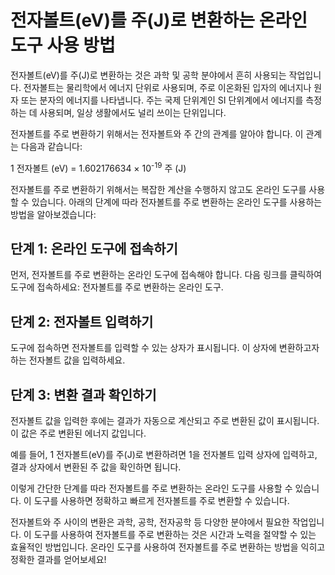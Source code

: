 전자볼트(eV)를 주(J)로 변환하는 온라인 도구 사용 방법
=================================

전자볼트(eV)를 주(J)로 변환하는 것은 과학 및 공학 분야에서 흔히 사용되는 작업입니다. 전자볼트는 물리학에서 에너지 단위로 사용되며, 주로 이온화된 입자의 에너지나 원자 또는 분자의 에너지를 나타냅니다. 주는 국제 단위계인 SI 단위계에서 에너지를 측정하는 데 사용되며, 일상 생활에서도 널리 쓰이는 단위입니다.

전자볼트를 주로 변환하기 위해서는 전자볼트와 주 간의 관계를 알아야 합니다. 이 관계는 다음과 같습니다:

1 전자볼트 (eV) = 1.602176634 × 10<sup>-19</sup> 주 (J)

전자볼트를 주로 변환하기 위해서는 복잡한 계산을 수행하지 않고도 온라인 도구를 사용할 수 있습니다. 아래의 단계에 따라 전자볼트를 주로 변환하는 온라인 도구를 사용하는 방법을 알아보겠습니다:

단계 1: 온라인 도구에 접속하기
------------------

먼저, 전자볼트를 주로 변환하는 온라인 도구에 접속해야 합니다. 다음 링크를 클릭하여 도구에 접속하세요: 전자볼트를 주로 변환하는 온라인 도구.

단계 2: 전자볼트 입력하기
---------------

도구에 접속하면 전자볼트를 입력할 수 있는 상자가 표시됩니다. 이 상자에 변환하고자 하는 전자볼트 값을 입력하세요.

단계 3: 변환 결과 확인하기
----------------

전자볼트 값을 입력한 후에는 결과가 자동으로 계산되고 주로 변환된 값이 표시됩니다. 이 값은 주로 변환된 에너지 값입니다.

예를 들어, 1 전자볼트(eV)를 주(J)로 변환하려면 1을 전자볼트 입력 상자에 입력하고, 결과 상자에서 변환된 주 값을 확인하면 됩니다.

이렇게 간단한 단계를 따라 전자볼트를 주로 변환하는 온라인 도구를 사용할 수 있습니다. 이 도구를 사용하면 정확하고 빠르게 전자볼트를 주로 변환할 수 있습니다.

전자볼트와 주 사이의 변환은 과학, 공학, 전자공학 등 다양한 분야에서 필요한 작업입니다. 이 도구를 사용하여 전자볼트를 주로 변환하는 것은 시간과 노력을 절약할 수 있는 효율적인 방법입니다. 온라인 도구를 사용하여 전자볼트를 주로 변환하는 방법을 익히고 정확한 결과를 얻어보세요!